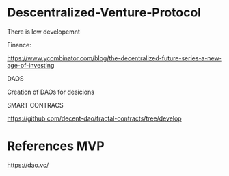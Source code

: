 # Descentralized-Venture-Protocol

There is low developemnt

Finance:

https://www.ycombinator.com/blog/the-decentralized-future-series-a-new-age-of-investing




DAOS



Creation of DAOs for desicions

SMART CONTRACS

https://github.com/decent-dao/fractal-contracts/tree/develop

# References MVP

https://dao.vc/





